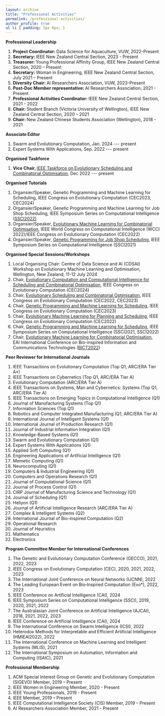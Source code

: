 ```yaml
---
layout: archive
title: "Professional Activities"
permalink: /professional-activities/
author_profile: true
ul li { padding: 5px 0px; }
---
```

**Professional Leadership**
<ol>
<li> <b> Project Coordinator: </b> Data Science for Aquaculture, VUW, 2022-Present </li>
<li> <b> Secretary: </b> IEEE New Zealand Central Section, 2023 - Present </li>
<li> <b> Treasurer: </b> Young Professional Affinity Group, IEEE New Zealand Central Section, 2020 – Present </li>
<li> <b> Secretary: </b> Woman in Engineering, IEEE New Zealand Central Section, July 2021 – Present </li>
<li> <b> Diversity Chair: </b> AI Researchers Association, VUW, 2023-Present </li>
<li> <b> Post-Doc Member representative: </b> AI Researchers Association, 2021 - Present </li>
<li> <b> Professional Activities Coordinator: </b> IEEE New Zealand Central Section, 2021 - 2022 </li>
<li> <b> Chair: </b> Student Branch (Victoria University of Wellington), IEEE New Zealand Central Section, 2020 – 2021 </li>
<li> <b> Chair: </b> New Zealand Chinese Students Association (Wellington), 2018 - 2021 </li>
</ol>

**Associate Editor**
<ol>
<li>Swarm and Evolutionary Computation, Jan. 2024 --- present</li>	
<li>Expert Systems With Applications, Sep. 2022 --- present</li>
</ol>

**Organised Taskforce**
<ol>
<li> <b> Vice Chair, </b> <a href="https://homepages.ecs.vuw.ac.nz/~yimei/ieee-tf-esco/"> IEEE Taskforce on Evolutionary Scheduling and Combinatorial Optimisation</a>, Dec 2022 --- present </li>
</ol>

**Organised Tutorials**
<ol>
<li> Organsier/Speaker, Genetic Programming and Machine Learning for Scheduling, IEEE Congress on Evolutionary Computation (CEC2023, CEC2024) </li>	
<li> Organsier/Speaker, Genetic Programming and Machine Learning for Job Shop Scheduling, IEEE Symposium Series on Computational Intelligence (<a href="https://ieeessci2022.org/">SSCI2022)</a> </li>	
<li> Organsier/Speaker, <a href="https://fangfang-zhang.github.io/CEC2022Tutorial/"> Evolutionary Machine Learning for Combinatorial Optimisation</a>, IEEE World Congress on Computational Intelligence (WCCI 2022)/IEEE Congress on Evolutionary Computation (CEC2022) </li>
<li> Organsier/Speaker, <a href="https://attend.ieee.org/ssci-2021/tutorial-genetic-programming-for-job-shop-scheduling/"> Genetic Programming for Job Shop Scheduling</a>, IEEE Symposium Series on Computational Intelligence (SSCI2021) </li> 
</ol>

**Organised Special Sessions/Workshops** 
<ol>
<li> Local Organising Chair: Centre of Data Science and AI (CDSAI) Workshop on Evolutionary Machine Learning and Optimisation, Wellington, New Zealand, 11-12 July 2024 </li>
<li> Chair, <a href=""> Evolutionary Computation and Computational Intelligence for Scheduling and Combinatorial Optimisation</a>, IEEE Congress on Evolutionary Computation (CEC2024) </li>	
<li> Chair, <a href="https://meiyi1986.github.io/cec2022-esco/"> Evolutionary Scheduling and Combinatorial Optimisation</a>, IEEE Congress on Evolutionary Computation (CEC2022, CEC2023) </li>		
<li> Chair, <a href="https://fangfang-zhang.github.io/CEC2023SS/"> Genetic Programming and Machine Learning for Scheduling</a>, IEEE Congress on Evolutionary Computation (CEC2023) </li>
<li> Chair, <a href="https://fangfang-zhang.github.io/CEC2022EMLPS/"> Evolutionary Machine Learning for Planning and Scheduling</a>, IEEE Congress on Evolutionary Computation (CEC2022) </li>
<li> Chair, <a href="https://attend.ieee.org/ssci-2021/special-session-genetic-programming-and-machine-learning-for-scheduling/"> Genetic Programming and Machine Learning for Scheduling</a>, IEEE Symposium Series on Computational Intelligence (SSCI2021, SSCI2022) </li>
<li> Chair, <a href=""> Evolutionary Machine Learning for Combinatorial Optimisation</a>, EAI International Conference on Bio-inspired Information and Communications Technologies (<a href="https://bionetics.eai-conferences.org/2022/">BICT2022</a>) </li>
</ol>


**Peer Reviewer for International Journals**
<ol>
<li> IEEE Transactions on Evolutionary Computation (Top Q1, ARC/ERA Tier A*) </li>
<li> IEEE Transactions on Cybernetics (Top Q1, ARC/ERA Tier A) </li>
<li> Evolutionary Computation (ARC/ERA Tier A) </li>
<li> IEEE Transactions on Systems, Man and Cybernetics: Systems (Top Q1, ARC/ERA Tier A) </li>
<li> IEEE Transactions on Emerging Topics in Computational Intelligence (Q1) </li>
<li> Journal of Manufacturing Systems (Top Q1) </li>
<li> Information Sciences (Top Q1) </li>
<li> Robotics and Computer Integrated Manufacturing (Q1, ARC/ERA Tier A) </li>
<li> International Journal of Intelligent Systems (Q1) </li>
<li> International Journal of Production Research (Q1) </li>
<li> Journal of Industrial Information Integration (Q1) </li>
<li> Knowledge-Based Systems (Q1) </li>
<li> Swarm and Evolutionary Computation (Q1) </li>
<li> Expert Systems With Applications (Q1) </li>
<li> Applied Soft Computing (Q1) </li>
<li> Engineering Applications of Artificial Intelligence (Q1) </li>
<li> Memetic Computing (Q1) </li>
<li> Neurocomputing (Q1) </li>  
<li> Computers & Industrial Engineering (Q1) </li> 
<li> Computers and Operations Research (Q1) </li>
<li> Journal of Computational Science (Q1) </li> 
<li> Journal of Process Control (Q1) </li>  
<li> CIRP Journal of Manufacturing Science and Technology (Q1) </li> 
<li> Journal of Scheduling (Q1) </li>
<li> Heliyon (Q1) </li>
<li> Journal of Artificial Intelligence Research (ARC/ERA Tier A) </li>
<li> Complex & Intelligent Systems (Q2) </li>
<li> International Journal of Bio-inspired Computation (Q2) </li>
<li> Operational Research </li>
<li> Journal of Heuristics </li>
<li> Mathematics </li>
<li> Electronics </li>
</ol>


**Program Committee Member for International Conferences**
<ol>
<li> The Genetic and Evolutionary Computation Conference (GECCO), 2021, 2022, 2023 </li>
<li> IEEE Congress on Evolutionary Computation (CEC), 2020, 2021, 2022, 2023 </li>
<li> The International Joint Conference on Neural Networks (IJCNN), 2022 </li>
<li> The Leading European Event on Bio‑Inspired Computation (Evo*), 2022, 2023 </li>
<li> IEEE Conference on Artificial Intelligence (CAI), 2024 </li>
<li> IEEE Symposium Series on Computational Intelligence (SSCI), 2019, 2020, 2021, 2022 </li>
<li> The Australasian Joint Conference on Artificial Intelligence (AJCAI), 2018, 2021, 2022, 2023 </li>
<li> IEEE Conference on Artificial Intelligence (CAI), 2024 </li>
<li> The International Conference on Swarm Intelligence (ICSI), 2022 </li>
<li> Heterodox Methods for Interpretable and Efficient Artificial Intelligence (HMIEAI2022), 2022 </li>
<li> The International Conference on Machine Learning and Intelligent Systems (MLIS), 2021 </li>
<li> The International Symposium on Automation, Information and Computing (ISAIC), 2021 </li>
</ol>

**Professional Membership**
<ol>
<li> ACM Special Interest Group on Genetic and Evolutionary Computation (SIGEVO) Member, 2019 – Present </li>
<li> IEEE Women in Engineering Member, 2020 - Present </li>
<li> IEEE Young Professionals, 2019 - Present </li>
<li> IEEE Member, 2019 – Present </li>
<li> IEEE Computational Intelligence Society (CIS) Member, 2019 – Present </li>
<li> AI Researchers Association Member, 2021 - Present </li>
</ol>

